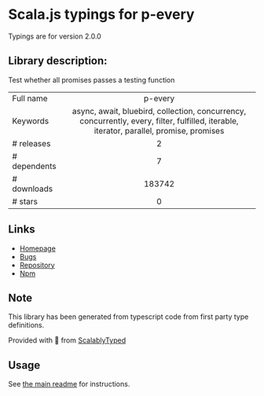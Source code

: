 
# Scala.js typings for p-every

Typings are for version 2.0.0

## Library description:
Test whether all promises passes a testing function

|                    |                 |
| ------------------ | :-------------: |
| Full name          | p-every |
| Keywords           | async, await, bluebird, collection, concurrency, concurrently, every, filter, fulfilled, iterable, iterator, parallel, promise, promises |
| # releases         | 2 |
| # dependents       | 7 |
| # downloads        | 183742 |
| # stars            | 0 |

## Links
- [Homepage](https://github.com/kevva/p-every#readme)
- [Bugs](https://github.com/kevva/p-every/issues)
- [Repository](https://github.com/kevva/p-every)
- [Npm](https://www.npmjs.com/package/p-every)
    


## Note
This library has been generated from typescript code from first party type definitions.

Provided with :purple_heart: from [ScalablyTyped](https://github.com/oyvindberg/ScalablyTyped)

## Usage
See [the main readme](../../readme.md) for instructions.


